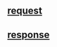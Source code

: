 
## [request](https://laravel.com/docs/8.x/requests)



## [response](https://laravel.com/docs/8.x/responses)

